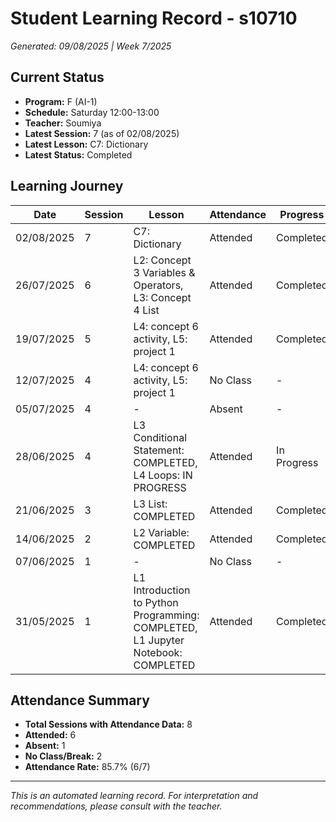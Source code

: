# Student Learning Record - s10710
*Generated: 09/08/2025 | Week 7/2025*

## Current Status
- **Program:** F (AI-1)
- **Schedule:** Saturday 12:00-13:00  
- **Teacher:** Soumiya
- **Latest Session:** 7 (as of 02/08/2025)
- **Latest Lesson:** C7: Dictionary
- **Latest Status:** Completed

## Learning Journey
| Date | Session | Lesson | Attendance | Progress |
|------|---------|--------|------------|----------|
| 02/08/2025 | 7 | C7: Dictionary | Attended | Completed |
| 26/07/2025 | 6 | L2: Concept 3 Variables & Operators, L3: Concept 4 List | Attended | Completed |
| 19/07/2025 | 5 | L4: concept 6 activity, L5: project 1 | Attended | Completed |
| 12/07/2025 | 4 | L4: concept 6 activity, L5: project 1 | No Class | - |
| 05/07/2025 | 4 | - | Absent | - |
| 28/06/2025 | 4 | L3 Conditional Statement: COMPLETED, L4 Loops: IN PROGRESS | Attended | In Progress |
| 21/06/2025 | 3 | L3 List: COMPLETED | Attended | Completed |
| 14/06/2025 | 2 | L2 Variable: COMPLETED | Attended | Completed |
| 07/06/2025 | 1 | - | No Class | - |
| 31/05/2025 | 1 | L1 Introduction to Python Programming: COMPLETED, L1 Jupyter Notebook: COMPLETED | Attended | Completed |

## Attendance Summary
- **Total Sessions with Attendance Data:** 8
- **Attended:** 6
- **Absent:** 1
- **No Class/Break:** 2
- **Attendance Rate:** 85.7% (6/7)

---
*This is an automated learning record. For interpretation and recommendations, please consult with the teacher.*

